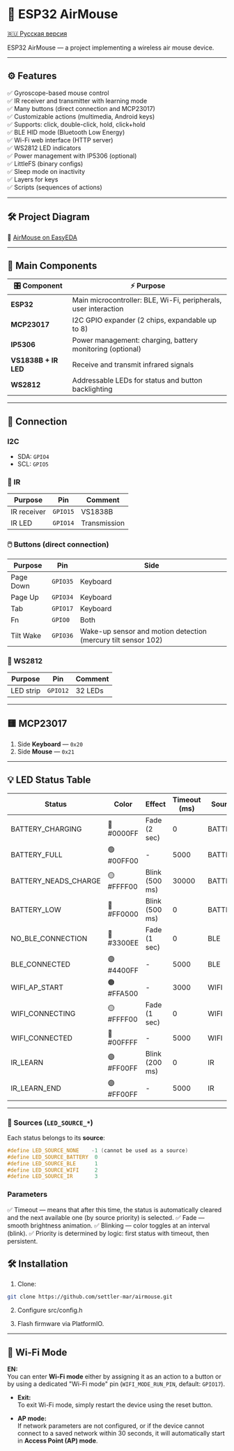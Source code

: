 # 🚀 ESP32 AirMouse

[🇷🇺 Русская версия](./README_RU.md)

ESP32 AirMouse — a project implementing a wireless air mouse device.

---

## ⚙️ Features

✅ Gyroscope-based mouse control  
✅ IR receiver and transmitter with learning mode  
✅ Many buttons (direct connection and MCP23017)  
✅ Customizable actions (multimedia, Android keys)  
✅ Supports: click, double-click, hold, click+hold  
✅ BLE HID mode (Bluetooth Low Energy)  
✅ Wi-Fi web interface (HTTP server)  
✅ WS2812 LED indicators  
✅ Power management with IP5306 (optional)  
✅ LittleFS (binary configs)  
✅ Sleep mode on inactivity  
✅ Layers for keys  
✅ Scripts (sequences of actions)

---

## 🛠️ Project Diagram

🔗 [AirMouse on EasyEDA](https://oshwlab.com/matuhinmax/air_mouse)

---

## 🧩 Main Components

| 🎛️ Component         | ⚡ Purpose                                                                          |
|-----------------------|------------------------------------------------------------------------------------|
| **ESP32**             | Main microcontroller: BLE, Wi-Fi, peripherals, user interaction                     |
| **MCP23017**          | I2C GPIO expander (2 chips, expandable up to 8)                                     |
| **IP5306**            | Power management: charging, battery monitoring (optional)                            |
| **VS1838B + IR LED**  | Receive and transmit infrared signals                                               |
| **WS2812**            | Addressable LEDs for status and button backlighting                                  |

---

## 🔌 Connection

### I2C
- SDA: `GPIO4`
- SCL: `GPIO5`

### 📡 IR
| Purpose       | Pin      | Comment         |
|---------------|----------|-----------------|
| IR receiver   | `GPIO15` | VS1838B         |
| IR LED        | `GPIO14` | Transmission    |

### 🖱️ Buttons (direct connection)
| Purpose       | Pin      | Side            |
|---------------|----------|-----------------|
| Page Down     | `GPIO35` | Keyboard        |
| Page Up       | `GPIO34` | Keyboard        |
| Tab           | `GPIO17` | Keyboard        |
| Fn            | `GPIO0`  | Both            |
| Tilt Wake     | `GPIO36` | Wake-up sensor and motion detection (mercury tilt sensor 102)  |

### 🌈 WS2812
| Purpose           | Pin      | Comment         |
|--------------------|----------|-----------------|
| LED strip          | `GPIO12` | 32 LEDs         |

---

## 🟨 MCP23017

1. Side **Keyboard** — `0x20`  
2. Side **Mouse** — `0x21`

---

## 💡 LED Status Table

| Status                      | Color      | Effect             | Timeout (ms) | Source   | Description            |
|-----------------------------|------------|---------------------|--------------|----------|------------------------|
| BATTERY_CHARGING            | 🔵 #0000FF | Fade (2 sec)       | 0            | BATTERY  | Charging               |
| BATTERY_FULL                | 🟢 #00FF00 | -                  | 5000         | BATTERY  | Fully charged          |
| BATTERY_NEADS_CHARGE        | 🟡 #FFFF00 | Blink (500 ms)     | 30000        | BATTERY  | Needs charging         |
| BATTERY_LOW                 | 🔴 #FF0000 | Blink (500 ms)     | 0            | BATTERY  | Low battery            |
| NO_BLE_CONNECTION           | 🔵 #3300EE | Fade (1 sec)       | 0            | BLE      | BLE not connected      |
| BLE_CONNECTED               | 🟣 #4400FF | -                  | 5000         | BLE      | BLE connected          |
| WIFI_AP_START               | 🟠 #FFA500 | -                  | 3000         | WIFI     | Wi-Fi AP mode          |
| WIFI_CONNECTING             | 🟡 #FFFF00 | Fade (1 sec)       | 0            | WIFI     | Connecting to Wi-Fi    |
| WIFI_CONNECTED              | 🔵 #00FFFF | -                  | 5000         | WIFI     | Wi-Fi connected        |
| IR_LEARN                    | 🟣 #FF00FF | Blink (200 ms)     | 0            | IR       | IR learning mode       |
| IR_LEARN_END                | 🟣 #FF00FF | -                  | 5000         | IR       | IR learning complete   |

---

### 🔧 Sources (`LED_SOURCE_*`)
Each status belongs to its **source**:

```cpp
#define LED_SOURCE_NONE    -1 (cannot be used as a source)
#define LED_SOURCE_BATTERY  0
#define LED_SOURCE_BLE      1
#define LED_SOURCE_WIFI     2
#define LED_SOURCE_IR       3
```

### Parameters

✅ Timeout — means that after this time, the status is automatically cleared and the next available one (by source priority) is selected.
✅ Fade — smooth brightness animation.
✅ Blinking — color toggles at an interval (blink).
✅ Priority is determined by logic: first status with timeout, then persistent.

## 🛠️ Installation

1. Clone:
```bash
git clone https://github.com/settler-mar/airmouse.git
```

2. Configure src/config.h

3. Flash firmware via PlatformIO.

---

## 📶 Wi-Fi Mode

**EN:**  
You can enter **Wi-Fi mode** either by assigning it as an action to a button or by using a dedicated "Wi-Fi mode" pin (`WIFI_MODE_RUN_PIN`, default: `GPIO17`).

- **Exit:**  
  To exit Wi-Fi mode, simply restart the device using the reset button.

- **AP mode:**  
  If network parameters are not configured, or if the device cannot connect to a saved network within 30 seconds, it will automatically start in **Access Point (AP) mode**.
